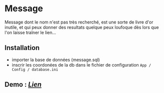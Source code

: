 # Message
Message dont le nom n'est pas très recherché, est une sorte de livre d'or inutile, et qui peux donner des resultats quelque peux loufoque dès lors que l'on laisse traîner le lien... 

## Installation
 - importer la base de données (message.sql)
 - inscrir les coordonées de la db dans le fichier de configuration `` App / Config / database.ini ``

## Demo : [_Lien_](http://anthasia.fr/Message)
